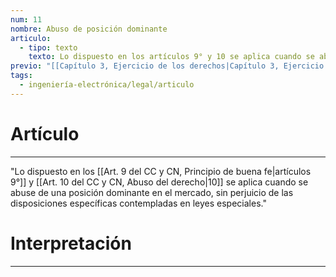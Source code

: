 ```yaml
---
num: 11
nombre: Abuso de posición dominante
articulo:
  - tipo: texto
    texto: Lo dispuesto en los artículos 9° y 10 se aplica cuando se abuse de una posición dominante en el mercado, sin perjuicio de las disposiciones específicas contempladas en leyes especiales.
previo: "[[Capítulo 3, Ejercicio de los derechos|Capítulo 3, Ejercicio de los derechos]]"
tags:
  - ingeniería-electrónica/legal/articulo
---
```

# Artículo
---
"Lo dispuesto en los [[Art. 9 del CC y CN, Principio de buena fe|artículos 9°]] y [[Art. 10 del CC y CN, Abuso del derecho|10]] se aplica cuando se abuse de una posición dominante en el mercado, sin perjuicio de las disposiciones específicas contempladas en leyes especiales."

# Interpretación
---
